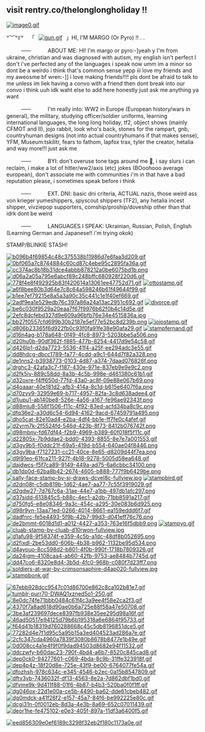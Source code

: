 ## visit rentry.co/thelonglongholiday !!
[![image0.gif](https://i.postimg.cc/HLr0yBKG/image0.gif)](https://postimg.cc/kVdtrFqw)

꒷︶꒷꒥꒷ ⠀「⠀[![gun.gif](https://i.postimg.cc/MHS1gxGx/gun.gif)](https://postimg.cc/R6g3nkfb)⠀」HI, I'M MARGO (Or Pyro) !! . . 

ㅤㅤㅤ~~ㅤㅤ~~ㅤ⠀⠀⠀ABOUT ME: HI! I'm margo or pyro:-]yeah y I'm from ukraine, christian and was diagnosed with autism, my english isn't perfect I don't i've perfected any of the languages i speak now umm im a minor so dont be a weirdo i think that's common sense yepp iii love my friends and my aweosme bf wren:-]] i love making friends!!!! pls dont be afraid to talk to me unless im liek having a convo with a friend then dont break into our convo i think uuh idk waht else to add here honestly just ask me anything ya want

ㅤㅤㅤ~~ㅤㅤ~~ㅤ⠀⠀⠀I'm really into: WW2 in Europe (European history/wars in general), the military, studying officer/soldier uniforms, learning international languages, the long long holiday, tf2, object shows (mainly CFMOT and II), jojo rabbit, look who's back, stones for the rampart, gnb, countryhuman designs (not into actual countryhumans if that makes sense), YFM, Museum:tskilitr, fears to fathom, lapfox trax, tyler the creator, hetalia and way more!!! just ask me

ㅤㅤㅤ~~ㅤㅤ~~ㅤ⠀⠀⠀BYI:  don't overuse tone tags around me 🙏, i say slurs i can reclaim, i make a lot of hitler/ww2/axis (etc) jokes (BOoohooo average european), don't associate me with communities i'm in that have a bad reputation please, i sometimes speak before i think

ㅤㅤㅤ~~ㅤㅤ~~ㅤ⠀⠀⠀EXT. DNI: basic dni criteria, ACTUAL nazis, those weird ass von krieger yumeshippers, spyscout shippers (TF2), any hetalia incest shipper, vivziepop supporters, comship/proship/doveship other than that idrk dont be weird

ㅤㅤㅤ~~ㅤㅤ~~ㅤ⠀⠀⠀LANGUAGES I SPEAK: Ukrainian, Russian, Polish, English (Learning German and Japanese!! i'm trying okok)


STAMP/BLINKIE STASH!

[![b096b4f69854c48c375538b11986d7e6faa3d209.gif](https://i.postimg.cc/L55m9g5V/b096b4f69854c48c375538b11986d7e6faa3d209.gif)](https://postimg.cc/Vrxx46jS)
[![0bf065a7c8744884c60cd87c4ebe95c2895fa36a.gif](https://i.postimg.cc/6QVWYNFC/0bf065a7c8744884c60cd87c4ebe95c2895fa36a.gif)](https://postimg.cc/QBtZdv8M)
[![cc374ac8b18b31dce4abbb878212a0be6075bd1b.png](https://i.postimg.cc/c4KdP3Vx/cc374ac8b18b31dce4abbb878212a0be6075bd1b.png)](https://postimg.cc/Vd8yCJfp)
[![d06a2a05a795e6abcf89c248bffc680928f220d6.gif](https://i.postimg.cc/Dz5VSftp/d06a2a05a795e6abcf89c248bffc680928f220d6.gif)](https://postimg.cc/066X3v57)
[![778f4e8f492925b83f420614a13061ee47752d71.gif](https://i.postimg.cc/P5Ssx5G3/778f4e8f492925b83f420614a13061ee47752d71.gif)](https://postimg.cc/0zKHXxyD)
[![ottostamp.gif](https://i.postimg.cc/nzv3X3jF/ottostamp.gif)](https://postimg.cc/tZ43ftNw)
[![a6f8bee80b3d64e7c8c64a598246b61f49644f99.gif](https://i.postimg.cc/7P9NjGSW/a6f8bee80b3d64e7c8c64a598246b61f49644f99.gif)](https://postimg.cc/0r6mwNWY)
[![b1ee7ef79215e8a5a3a90c35c441c1e1f40ef669.gif](https://i.postimg.cc/pLhY9s4w/b1ee7ef79215e8a5a3a90c35c441c1e1f40ef669.gif)](https://postimg.cc/hXn761Ss)
[![2adf9ea1e529edb76c397a86a24a13ac2951c692.gif](https://i.postimg.cc/8CLR4j1w/2adf9ea1e529edb76c397a86a24a13ac2951c692.gif)](https://postimg.cc/QBxKxNKW)
[![divorce.gif](https://i.postimg.cc/MHnXsF7x/divorce.gif)](https://postimg.cc/JHW10KYd)
[![be6c030f9529a20eaa7f67f9976b62f0b4c14d5e.gif](https://i.postimg.cc/s2L3dmPK/be6c030f9529a20eaa7f67f9976b62f0b4c14d5e.gif)](https://postimg.cc/7CSFSgWT)
[![2efc8dcfebd327d9e609a96bfb76e34e4515836a.jpg](https://i.postimg.cc/15SsQf6x/2efc8dcfebd327d9e609a96bfb76e34e4515836a.jpg)](https://postimg.cc/hh2H84pM)
[![bb27f0557cfd699b30b2187e5ef77e52bc8d239b.png](https://i.postimg.cc/1XrxtrFk/bb27f0557cfd699b30b2187e5ef77e52bc8d239b.png)](https://postimg.cc/hQvZZxps) 
[![jojostamp.gif](https://i.postimg.cc/Y9NDfqSg/jojostamp.gif)](https://postimg.cc/MMTYzwVK)
[![d806b23365f6d922fb0c93f0fa91fe38e90afa29.gif](https://i.postimg.cc/rwm6VWwH/d806b23365f6d922fb0c93f0fa91fe38e90afa29.gif)](https://postimg.cc/PPBVKCZb)
[![stampfernand.gif](https://i.postimg.cc/J0vXsjWQ/stampfernand.gif)](https://postimg.cc/D4Q0DJ0W)
[![d16n4ag-b178a648-0f49-4fc8-8973-5203bbe5a506.png](https://i.postimg.cc/W4LY2Q3Y/d16n4ag-b178a648-0f49-4fc8-8973-5203bbe5a506.png)](https://postimg.cc/5XgSgK88)
[![d20hu0b-90df362f-f885-477b-8254-4417d9e54c58.gif](https://i.postimg.cc/Kcq9KKjM/d20hu0b-90df362f-f885-477b-8254-4417d9e54c58.gif)](https://postimg.cc/Cd8CXxjh)
[![d426lp1-d2da7723-5536-41f4-a25f-ee294adc3e55.gif](https://i.postimg.cc/bJLm9rR4/d426lp1-d2da7723-5536-41f4-a25f-ee294adc3e55.gif)](https://postimg.cc/dkkRqqp9)
[![dd8hdcg-dbcc1789-fa77-4cdd-a9c1-644d7f82a328.png](https://i.postimg.cc/NFMpJtJF/dd8hdcg-dbcc1789-fa77-4cdd-a9c1-644d7f82a328.png)](https://postimg.cc/r0B1sBL2)
[![de1nns2-b3938773-0103-4d87-a374-7daad076826f.png](https://i.postimg.cc/W3s9Zg0M/de1nns2-b3938773-0103-4d87-a374-7daad076826f.png)](https://postimg.cc/GBSJwB72)
[![drghc3-42afa3c7-f187-430e-971e-837eb9e9e9c2.png](https://i.postimg.cc/mgF6WbbF/drghc3-42afa3c7-f187-430e-971e-837eb9e9e9c2.png)](https://postimg.cc/21rx4NLz)
[![d2fk5iy-889c58dd-8a3b-4c5b-998e-d461380c61b1.gif](https://i.postimg.cc/d03mrF1V/d2fk5iy-889c58dd-8a3b-4c5b-998e-d461380c61b1.gif)](https://postimg.cc/d7Myczrb)
[![d32oxre-f4ff650d-77fd-43a0-ac8f-09e88e067b69.png](https://i.postimg.cc/zfQwkQbS/d32oxre-f4ff650d-77fd-43a0-ac8f-09e88e067b69.png)](https://postimg.cc/TyrWdCcp)
[![d4oaaar-40e181d2-afb3-414a-8c1d-b615e6407f6a.png](https://i.postimg.cc/C1fGr4by/d4oaaar-40e181d2-afb3-414a-8c1d-b615e6407f6a.png)](https://postimg.cc/N9B25mNb)
[![d70zvv9-32959e69-b717-4957-82fa-3c8d638adee4.gif](https://i.postimg.cc/wM8hCsk1/d70zvv9-32959e69-b717-4957-82fa-3c8d638adee4.gif)](https://postimg.cc/gXsXRjQp)
[![d1jupu1-ab140be8-526e-4a56-a167-fe96ae92343f.png](https://i.postimg.cc/Hx5M9kCd/d1jupu1-ab140be8-526e-4a56-a167-fe96ae92343f.png)](https://postimg.cc/348WK7Rc)
[![d88mlu8-558f1506-f11c-4f92-83ed-acfd34ba8c9c.png](https://i.postimg.cc/fb1Xd0p8/d88mlu8-558f1506-f11c-4f92-83ed-acfd34ba8c9c.png)](https://postimg.cc/nsYCbMHm)
[![dfq36e2-a30d6c54-6d94-4162-9acd-67459791a495.png](https://i.postimg.cc/hv17NZjY/dfq36e2-a30d6c54-6d94-4162-9acd-67459791a495.png)](https://postimg.cc/gLrJZD3y)
[![dho5cat-82e10ad4-e2ba-4df4-bb1e-ff7fe0c4afef.gif](https://i.postimg.cc/DfrsW0gc/dho5cat-82e10ad4-e2ba-4df4-bb1e-ff7fe0c4afef.gif)](https://postimg.cc/kD5DznLV)
[![d2vrm7k-2f5524fd-546d-423b-8f73-8412b076742f.png](https://i.postimg.cc/Z5RyDchf/d2vrm7k-2f5524fd-546d-423b-8f73-8412b076742f.png)](https://postimg.cc/gnCJx3jR)
[![d98mbny-fd67df44-f2b9-4969-b389-60f018f5f11c.gif](https://i.postimg.cc/y8bSqZ17/d98mbny-fd67df44-f2b9-4969-b389-60f018f5f11c.gif)](https://postimg.cc/xXLdMqNZ)
[![d22805x-7b9ddae2-bdd0-4393-8855-8e7e7a001553.gif](https://i.postimg.cc/htx4PyTZ/d22805x-7b9ddae2-bdd0-4393-8855-8e7e7a001553.gif)](https://postimg.cc/Mn6J9Ys1)
[![d3gy9b5-f0ddc21f-69a5-419d-b554-640ae04f8446.png](https://i.postimg.cc/Fswsv5dJ/d3gy9b5-f0ddc21f-69a5-419d-b554-640ae04f8446.png)](https://postimg.cc/gnqPy7KY)
[![d3gy9ba-f7127231-cc21-40ce-8e65-d8209d44f7ea.png](https://i.postimg.cc/ZKWKXKRS/d3gy9ba-f7127231-cc21-40ce-8e65-d8209d44f7ea.png)](https://postimg.cc/0bqswvDW)
[![d9l91eo-61fca211-927f-4b18-9278-5005d58ea648.gif](https://i.postimg.cc/6Qf9C8Hd/d9l91eo-61fca211-927f-4b18-9278-5005d58ea648.gif)](https://postimg.cc/bGdchwfJ)
[![dajdwcs-f5f7ca89-9149-449a-ad75-6a6cbbc34100.png](https://i.postimg.cc/9X8Qxqcb/dajdwcs-f5f7ca89-9149-449a-ad75-6a6cbbc34100.png)](https://postimg.cc/vDnyTTgx)
[![db1dp0d-62ba8b42-2674-4605-b888-777f9b6429be.png](https://i.postimg.cc/Wz3bNsw0/db1dp0d-62ba8b42-2674-4605-b888-777f9b6429be.png)](https://postimg.cc/Vrxc4QTN)
[![sally-face-stamp-by-sj-draws-dcvel8c-fullview.jpg](https://i.postimg.cc/wMGx3nwZ/sally-face-stamp-by-sj-draws-dcvel8c-fullview.jpg)](https://postimg.cc/n9qfPSbG)
[![stampbird.gif](https://i.postimg.cc/tJwy9WTH/stampbird.gif)](https://postimg.cc/D4rRgWLC)
[![d2dn08t-c5db819b-1d62-4ae7-aa77-7c55f3919029.gif](https://i.postimg.cc/Rhm8KgL9/d2dn08t-c5db819b-1d62-4ae7-aa77-7c55f3919029.gif)](https://postimg.cc/Vr7DcBhH)
[![d2gdw27-7d767c6a-31ae-44e7-a1bb-497db1afc297.png](https://i.postimg.cc/HknNwcXJ/d2gdw27-7d767c6a-31ae-44e7-a1bb-497db1afc297.png)](https://postimg.cc/qNfQ07m0)
[![d37sidd-613845c5-b88c-4ec1-a2db-71bb8591a217.gif](https://i.postimg.cc/9QknJmYL/d37sidd-613845c5-b88c-4ec1-a2db-71bb8591a217.gif)](https://postimg.cc/WdM84PKZ)
[![d750fg5-e8e08346-9a3c-454c-a295-30e083b6d925.png](https://i.postimg.cc/sDw8G9Qd/d750fg5-e8e08346-9a3c-454c-a295-30e083b6d925.png)](https://postimg.cc/kBRwkSvf)
[![d98r9yn-13aa71ed-0266-4014-8661-ea159eddd6f7.gif](https://i.postimg.cc/0QDFzTmc/d98r9yn-13aa71ed-0266-4014-8661-ea159eddd6f7.gif)](https://postimg.cc/mzZ8q6mH)
[![dadfnrc-fe5e4493-5f9b-42b7-99d3-d041eff76c76.png](https://i.postimg.cc/Vs92mczN/dadfnrc-fe5e4493-5f9b-42b7-99d3-d041eff76c76.png)](https://postimg.cc/pyTsJ4hN)
[![de2bmmt-6018d1d1-a012-4427-a353-763e16f5dbb9.png](https://i.postimg.cc/90BkpyL9/de2bmmt-6018d1d1-a012-4427-a353-763e16f5dbb9.png)](https://postimg.cc/dZLnQZPQ)
[![stampyo.gif](https://i.postimg.cc/GhcVpSpx/stampyo.gif)](https://postimg.cc/s1Nw6m7M)
[![cluab-stamp-by-cluab-d10rwon-fullview.jpg](https://i.postimg.cc/52fCTLn0/cluab-stamp-by-cluab-d10rwon-fullview.jpg)](https://postimg.cc/zVPvRbmZ)
[![d1afu98-9f58374f-e359-4c5b-a1dc-48df8b052695.png](https://i.postimg.cc/L8v1p5bV/d1afu98-9f58374f-e359-4c5b-a1dc-48df8b052695.png)](https://postimg.cc/zybBwz5L)
[![d2fixdl-2be53dd0-606b-4b38-b962-1132be95d534.png](https://i.postimg.cc/v86fVQ4Q/d2fixdl-2be53dd0-606b-4b38-b962-1132be95d534.png)](https://postimg.cc/Z04WkzPg)
[![d4ayouo-8cc598d2-b801-4f0b-990f-1718b7809326.gif](https://i.postimg.cc/02RmGLS7/d4ayouo-8cc598d2-b801-4f0b-990f-1718b7809326.gif)](https://postimg.cc/bdgspV3v)
[![da24igm-4108caa4-ab60-42fb-9753-ae8484b7745d.gif](https://i.postimg.cc/0QhSB4BR/da24igm-4108caa4-ab60-42fb-9753-ae8484b7745d.gif)](https://postimg.cc/2bF3q0Y2)
[![dd47co6-8320e8d4-3b5d-4fc0-968b-c080f7d23ff7.png](https://i.postimg.cc/cCY3ycpK/dd47co6-8320e8d4-3b5d-4fc0-968b-c080f7d23ff7.png)](https://postimg.cc/JHr0jj4m)
[![soldiers-at-war-by-crimsonsaphire-d4ap020-fullview.jpg](https://i.postimg.cc/vB49XyXt/soldiers-at-war-by-crimsonsaphire-d4ap020-fullview.jpg)](https://postimg.cc/sQRvDtkM)
[![stampbonk.gif](https://i.postimg.cc/BQTFmM5k/stampbonk.gif)](https://postimg.cc/nCLMzKPG)




[![67ebb928dcc9547c01d86700e862c8ca102b81e7.gif](https://i.postimg.cc/RVnNK2CL/67ebb928dcc9547c01d86700e862c8ca102b81e7.gif)](https://postimg.cc/SJkSpTMn)
[![tumblr-purr70-DWAQ1xzned5o1-250.gif](https://i.postimg.cc/9Q5zp1r5/tumblr-purr70-DWAQ1xzned5o1-250.gif)](https://postimg.cc/xc50jvvt)
[![8e0dc74fe71bbb0484c61f4c3a9ee4f58e2ca2f3.gif](https://i.postimg.cc/Sx6Rt8MX/8e0dc74fe71bbb0484c61f4c3a9ee4f58e2ca2f3.gif)](https://postimg.cc/215C11Tm)
[![4370f7a8ad618d90ae0b6a725e88f58a47e50708.gif](https://i.postimg.cc/KYQzm2Qx/4370f7a8ad618d90ae0b6a725e88f58a47e50708.gif)](https://postimg.cc/hJzg0NH5)
[![3be3af239697dece8397fb938e35ee295d98a16f.gif](https://i.postimg.cc/8z8WDd4p/3be3af239697dece8397fb938e35ee295d98a16f.gif)](https://postimg.cc/BXgtBKRk)
[![46ad50517e94125d79b6b195318a6e6864f95733.gif](https://i.postimg.cc/gjWrXpSn/46ad50517e94125d79b6b195318a6e6864f95733.gif)](https://postimg.cc/XGsnmR0b)
[![f64d41b18319d760288668c45c5db8196851dce5.gif](https://i.postimg.cc/xCHc18Pw/f64d41b18319d760288668c45c5db8196851dce5.gif)](https://postimg.cc/9RmWxWKb)
[![77282d4e7f1d95c5a95b15a3ed404523ad286a7e.gif](https://i.postimg.cc/dVbFtBS0/77282d4e7f1d95c5a95b15a3ed404523ad286a7e.gif)](https://postimg.cc/yDytLFKq)
[![2cfc347cda4960a7839f3080b8678b8477e1b49e.gif](https://i.postimg.cc/fLKQChW3/2cfc347cda4960a7839f3080b8678b8477e1b49e.gif)](https://postimg.cc/tZYcRwxy)
[![0d008cc4a1e4f9f0f9dad94503d8682e94f11532.gif](https://i.postimg.cc/ZnstkFd4/0d008cc4a1e4f9f0f9dad94503d8682e94f11532.gif)](https://postimg.cc/wRNbLN2G)
[![ddczwfy-b60dac23-790f-4bd4-a6b7-8520c845cad8.gif](https://i.postimg.cc/KzV9RzDb/ddczwfy-b60dac23-790f-4bd4-a6b7-8520c845cad8.gif)](https://postimg.cc/G8FPfbfg)
[![dep0ck0-94277601-c069-4bda-8c9b-31ffe323918f.gif](https://i.postimg.cc/brtmbhmt/dep0ck0-94277601-c069-4bda-8c9b-31ffe323918f.gif)](https://postimg.cc/tn9dQLQq)
[![dep4p4z-18f20d8e-725e-43f9-be00-6764077fe54a.gif](https://i.postimg.cc/dQkHg2JV/dep4p4z-18f20d8e-725e-43f9-be00-6764077fe54a.gif)](https://postimg.cc/PNHQw8Lg)
[![dfozhsh-978c634c-e345-4546-b2ec-0a15b8547809.gif](https://i.postimg.cc/nhYw0npK/dfozhsh-978c634c-e345-4546-b2ec-0a15b8547809.gif)](https://postimg.cc/G4tQpwB9)
[![dftv3vb-7436032f-df13-4563-8e2a-7d862dbf1bd0.gif](https://i.postimg.cc/QM8Yzvd2/dftv3vb-7436032f-df13-4563-8e2a-7d862dbf1bd0.gif)](https://postimg.cc/QFzq945m)
[![dfvme9k-9d411f88-01f6-4b87-b4b3-520ba0f0f1ff.gif](https://i.postimg.cc/QtV4855S/dfvme9k-9d411f88-01f6-4b87-b4b3-520ba0f0f1ff.gif)](https://postimg.cc/Q9GkSFfW)
[![dg046ox-22d1e00a-ce5b-4490-ba62-dde61cbeb482.gif](https://i.postimg.cc/Df9jhSzd/dg046ox-22d1e00a-ce5b-4490-ba62-dde61cbeb482.gif)](https://postimg.cc/DmcddyL8)
[![dg0mdck-a41f26f2-e157-45a7-84f6-be992225e80c.gif](https://i.postimg.cc/TPtNvQyp/dg0mdck-a41f26f2-e157-45a7-84f6-be992225e80c.gif)](https://postimg.cc/VSbWjqW8)
[![dcgi31n-0f0012eb-8d3a-4e3b-8a69-652c07011439.gif](https://i.postimg.cc/9QJYD0ck/dcgi31n-0f0012eb-8d3a-4e3b-8a69-652c07011439.gif)](https://postimg.cc/BjPKyqL5)
[![deor1he-fe475102-e0e3-405f-897a-11df3a6400f5.gif](https://i.postimg.cc/T3Rc2gvm/deor1he-fe475102-e0e3-405f-897a-11df3a6400f5.gif)](https://postimg.cc/6ymZY735)




[![eed856309e0ef6189c3298f32eb2f180c1173a0e.gif](https://i.postimg.cc/9FzfVKqj/eed856309e0ef6189c3298f32eb2f180c1173a0e.gif)](https://postimg.cc/rKXTNhJh)
